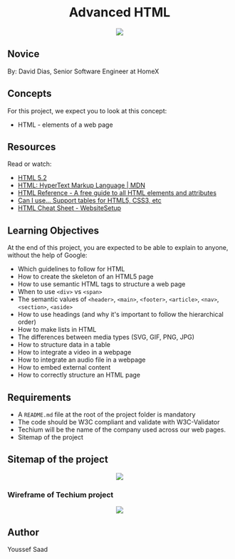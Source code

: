 <h1 align="center">Advanced HTML</h1>

<p align="center">
  <img src="Users/abdel/holberton/holbertonschool-web_front_end/img/t0.gif">
</p>

## Novice
By: David Dias, Senior Software Engineer at HomeX

## Concepts
For this project, we expect you to look at this concept:
- HTML - elements of a web page

## Resources
Read or watch:
- [HTML 5.2](https://intranet.hbtn.io/rltoken/vKPDYmtKXaKCHn5lpZXz7w)
- [HTML: HyperText Markup Language | MDN](https://intranet.hbtn.io/rltoken/ZSMZYbNUWEhTarg4x5syCQ)
- [HTML Reference - A free guide to all HTML elements and attributes](https://intranet.hbtn.io/rltoken/hPxzkJUCKscaZ1YgG0Xaig)
- [Can I use… Support tables for HTML5, CSS3, etc](https://intranet.hbtn.io/rltoken/C1sjK7n4YYmXjzgN07LgUg)
- [HTML Cheat Sheet - WebsiteSetup](https://intranet.hbtn.io/rltoken/33djKxCai7mwDufKGL7eCg)

## Learning Objectives
At the end of this project, you are expected to be able to explain to anyone, without the help of Google:

- Which guidelines to follow for HTML
- How to create the skeleton of an HTML5 page
- How to use semantic HTML tags to structure a web page
- When to use `<div>` vs `<span>`
- The semantic values of `<header>`, `<main>`, `<footer>`, `<article>`, `<nav>`, `<section>`, `<aside>`
- How to use headings (and why it's important to follow the hierarchical order)
- How to make lists in HTML
- The differences between media types (SVG, GIF, PNG, JPG)
- How to structure data in a table
- How to integrate a video in a webpage
- How to integrate an audio file in a webpage
- How to embed external content
- How to correctly structure an HTML page

## Requirements
- A `README.md` file at the root of the project folder is mandatory
- The code should be W3C compliant and validate with W3C-Validator
- Techium will be the name of the company used across our web pages.
- Sitemap of the project

## Sitemap of the project 

<p align="center">
  <img src="https://s3.eu-west-3.amazonaws.com/hbtn.intranet/uploads/medias/2020/4/4dec2ba9d84a0a55355b1c1e2de4c57854a2d35a.png?X-Amz-Algorithm=AWS4-HMAC-SHA256&X-Amz-Credential=AKIA4MYA5JM5DUTZGMZG%2F20230710%2Feu-west-3%2Fs3%2Faws4_request&X-Amz-Date=20230710T080617Z&X-Amz-Expires=86400&X-Amz-SignedHeaders=host&X-Amz-Signature=22431c373858ae1a260d607f6495bd8b1a5ae6098651e46cf4b82373e7bbef42">
</p>

### Wireframe of Techium project 

<p align="center">
  <img src="https://s3.eu-west-3.amazonaws.com/hbtn.intranet/uploads/medias/2020/4/3e4f9e2b3cb73d1768229e086f5da35337be5c6c.png?X-Amz-Algorithm=AWS4-HMAC-SHA256&X-Amz-Credential=AKIA4MYA5JM5DUTZGMZG%2F20230710%2Feu-west-3%2Fs3%2Faws4_request&X-Amz-Date=20230710T080617Z&X-Amz-Expires=86400&X-Amz-SignedHeaders=host&X-Amz-Signature=10d1054378ff082b923f02e01c0a1b9481fa225c66080f37668db243cf1d4905">
</p>

## Author 
Youssef Saad 
